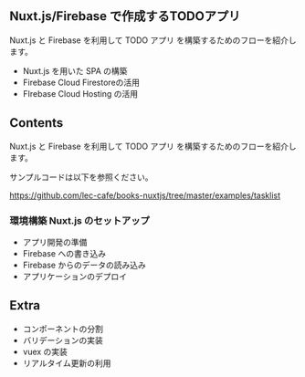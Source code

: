 ## Nuxt.js/Firebase で作成するTODOアプリ

Nuxt.js と Firebase を利用して TODO アプリ を構築するためのフローを紹介します。

- Nuxt.js を用いた SPA の構築
- Firebase Cloud Firestoreの活用
- FIrebase Cloud Hosting の活用

## Contents 

Nuxt.js と Firebase を利用して TODO アプリ を構築するためのフローを紹介します。

サンプルコードは以下を参照ください。

https://github.com/lec-cafe/books-nuxtjs/tree/master/examples/tasklist

### 環境構築 Nuxt.js のセットアップ

- アプリ開発の準備
- Firebase への書き込み
- Firebase からのデータの読み込み
- アプリケーションのデプロイ

## Extra 

- コンポーネントの分割
- バリデーションの実装
- vuex の実装
- リアルタイム更新の利用
 
 <Disqus/>
